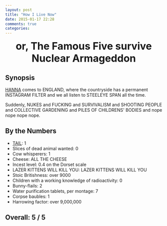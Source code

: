 ```yaml
---
layout: post
title: "How I Live Now"
date: 2015-01-17 22:28
comments: true
categories: 
---
```


<center><font size="6.5em"><strong>or, The Famous Five survive Nuclear Armageddon</strong></font></center>

## Synopsis

[HANNA](../hanna) comes to ENGLAND, where the countryside has a permanent INSTAGRAM FILTER and we all listen to STEELEYE SPAN all the time.

Suddenly, NUKES and FUCKING and SURVIVALISM and SHOOTING PEOPLE and COLLECTIVE GARDENING and PILES OF CHILDRENS' BODIES and nope nope nope nope.

## By the Numbers

* [TAIL](../the-vampire-s-assistant): 1
* Slices of dead animal wanted: 0
* Cow whisperers: 1
* Cheese: ALL THE CHEESE
* Incest level: 0.4 on the Dorset scale
* LAZER KITTENS WILL KILL YOU: LAZER KITTENS WILL KILL YOU
* Stoic Britishness: over 9000
* Children with a working knowledge of radioactivity: 0
* Bunny-flails: 2
* Water purification tablets, per montage: 7
* Corpse baubles: 1
* Harrowing factor: over 9,000,000

## Overall: 5 / 5

